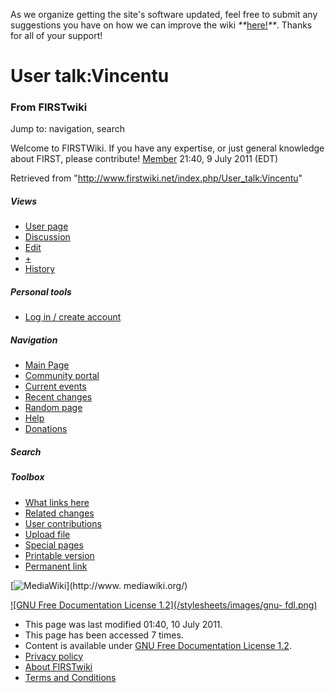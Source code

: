As we organize getting the site's software updated, feel free to submit any
suggestions you have on how we can improve the wiki
_**_[here!](/index.php/User:Hallry/Suggestions "User:Hallry/Suggestions"
)_**_. Thanks for all of your support!

# User talk:Vincentu

### From FIRSTwiki

Jump to: navigation, search

Welcome to FIRSTWiki. If you have any expertise, or just general knowledge
about FIRST, please contribute! [Member](/index.php/User:Member "User:Member"
) 21:40, 9 July 2011 (EDT)

Retrieved from "<http://www.firstwiki.net/index.php/User_talk:Vincentu>"

##### Views

  * [User page](/index.php?title=User:Vincentu&action=edit)
  * [Discussion](/index.php/User_talk:Vincentu)
  * [Edit](/index.php?title=User_talk:Vincentu&action=edit)
  * [+](/index.php?title=User_talk:Vincentu&action=edit&section=new)
  * [History](/index.php?title=User_talk:Vincentu&action=history)

##### Personal tools

  * [Log in / create account](/index.php?title=Special:Userlogin&returnto=User_talk:Vincentu)

[](/index.php/Main_Page "Main Page" )

##### Navigation

  * [Main Page](/index.php/Main_Page)
  * [Community portal](/index.php/FIRSTwiki:Community_portal)
  * [Current events](/index.php/Current_events)
  * [Recent changes](/index.php/Special:Recentchanges)
  * [Random page](/index.php/Special:Random)
  * [Help](/index.php/FIRSTwiki:Help)
  * [Donations](/index.php/FIRSTwiki:Site_support)

##### Search



##### Toolbox

  * [What links here](/index.php/Special:Whatlinkshere/User_talk:Vincentu)
  * [Related changes](/index.php/Special:Recentchangeslinked/User_talk:Vincentu)
  * [User contributions](/index.php/Special:Contributions/Vincentu)
  * [Upload file](/index.php/Special:Upload)
  * [Special pages](/index.php/Special:Specialpages)
  * [Printable version](/index.php?title=User_talk:Vincentu&printable=yes)
  * [Permanent link](/index.php?title=User_talk:Vincentu&oldid=80756)

[![MediaWiki](/skins/common/images/poweredby_mediawiki_88x31.png)](http://www.
mediawiki.org/)

[![GNU Free Documentation License 1.2](/stylesheets/images/gnu-
fdl.png)](http://www.gnu.org/copyleft/fdl.html)

  * This page was last modified 01:40, 10 July 2011.
  * This page has been accessed 7 times.
  * Content is available under [GNU Free Documentation License 1.2](http://www.gnu.org/copyleft/fdl.html "http://www.gnu.org/copyleft/fdl.html" ).
  * [Privacy policy](/index.php/FIRSTwiki:Privacy_policy "FIRSTwiki:Privacy policy" )
  * [About FIRSTwiki](/index.php/FIRSTwiki:About "FIRSTwiki:About" )
  * [Terms and Conditions](/index.php/FIRSTwiki:Terms_and_conditions "FIRSTwiki:Terms and conditions" )

